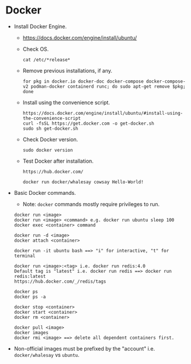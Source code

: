 # Docker
- Install Docker Engine.
  - https://docs.docker.com/engine/install/ubuntu/
  - Check OS.
    ```
    cat /etc/*release*
    ```

  - Remove previous installations, if any.
    ```
    for pkg in docker.io docker-doc docker-compose docker-compose-v2 podman-docker containerd runc; do sudo apt-get remove $pkg; done
    ```

  - Install using the convenience script.
    ```
    https://docs.docker.com/engine/install/ubuntu/#install-using-the-convenience-script
    curl -fsSL https://get.docker.com -o get-docker.sh
    sudo sh get-docker.sh
    ```

  - Check Docker version.
    ```
    sudo docker version
    ```

  - Test Docker after installation.
    ```
    https://hub.docker.com/

    docker run docker/whalesay cowsay Hello-World!
    ```

- Basic Docker commands.
  - Note: `docker` commands mostly require privileges to run.

  ```
  docker run <image>
  docker run <image> <command> e.g. docker run ubuntu sleep 100
  docker exec <container> command

  docker run -d <image>
  docker attach <container>

  docker run -it ubuntu bash ==> "i" for interactive, "t" for terminal
    
  docker run <image>:<tag> i.e. docker run redis:4.0
  Default tag is "latest" i.e. docker run redis ==> docker run redis:latest
  https://hub.docker.com/_/redis/tags
  ```

  ```
  docker ps
  docker ps -a
  ```
  
  ```
  docker stop <container>
  docker start <container>
  docker rm <container>
  ```
  
  ```
  docker pull <image>
  docker images
  docker rmi <image> ==> delete all dependent containers first.
  ```

- Non-official images must be prefixed by the "account" i.e. `docker/whalesay` vs `ubuntu`.

